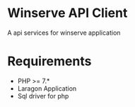 Winserve API Client
=======================

A api services for winserve application

Requirements
============

* PHP >= 7.*
* Laragon Application
* Sql driver for php